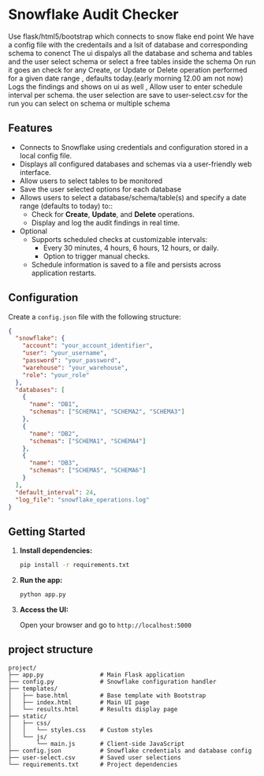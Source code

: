 # Snowflake Audit Checker

Use flask/html5/bootstrap which connects to snow flake end point We have a config file with the credentails and a lsit
of database and corresponding schema to conenct
The ui dispalys all the database and schema and tables
and the user select schema or select a free tables inside the schema On run it goes an check for any Create, or Update
or Delete operation performed for a given date range , defaults today.(early morning 12.00 am not now)  Logs the
findings and shows on ui as well , Allow user to enter schedule interval per schema. the user selection are save to
user-select.csv for the run you can select on schema or multiple schema

## Features

- Connects to Snowflake using credentials and configuration stored in a local config file.
- Displays all configured databases and schemas via a user-friendly web interface.
- Allow users to select tables to be monitored
- Save the user selected options for each database
- Allows users to select a database/schema/table(s)  and specify a date range (defaults to today) to::
    - Check for **Create**, **Update**, and **Delete** operations.
    - Display and log the audit findings in real time.
- Optional
    - Supports scheduled checks at customizable intervals:
        - Every 30 minutes, 4 hours, 6 hours, 12 hours, or daily.
        - Option to trigger manual checks.
    - Schedule information is saved to a file and persists across application restarts.

## Configuration

Create a `config.json` file with the following structure:

```json
{
  "snowflake": {
    "account": "your_account_identifier",
    "user": "your_username",
    "password": "your_password",
    "warehouse": "your_warehouse",
    "role": "your_role"
  },
  "databases": [
    {
      "name": "DB1",
      "schemas": ["SCHEMA1", "SCHEMA2", "SCHEMA3"]
    },
    {
      "name": "DB2",
      "schemas": ["SCHEMA1", "SCHEMA4"]
    },
    {
      "name": "DB3",
      "schemas": ["SCHEMA5", "SCHEMA6"]
    }
  ],
  "default_interval": 24,
  "log_file": "snowflake_operations.log"
}
```

## Getting Started

1. **Install dependencies:**

   ```bash
   pip install -r requirements.txt
   ```

2. **Run the app:**

   ```bash
   python app.py
   ```

3. **Access the UI:**

   Open your browser and go to `http://localhost:5000`

## project structure
```text
project/
├── app.py                # Main Flask application
├── config.py             # Snowflake configuration handler
├── templates/
│   ├── base.html         # Base template with Bootstrap
│   ├── index.html        # Main UI page
│   └── results.html      # Results display page
├── static/
│   ├── css/
│   │   └── styles.css    # Custom styles
│   └── js/
│       └── main.js       # Client-side JavaScript
├── config.json           # Snowflake credentials and database config
├── user-select.csv       # Saved user selections
└── requirements.txt      # Project dependencies
```